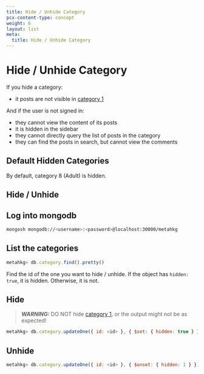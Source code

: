 ```yaml
---
title: Hide / Unhide Category
pcx-content-type: concept
weight: 6
layout: list
meta:
  title: Hide / Unhide Category
---
```


# Hide / Unhide Category

If you hide a category:

- it posts are not visible in [category 1](../category1)

And if the user is not signed in:

- they cannot view the content of its posts
- it is hidden in the sidebar
- they cannot directly query the list of posts in the category
- they can find the posts in search, but cannot view the comments

## Default Hidden Categories

By default, category 8 (Adult) is hidden.

## Hide / Unhide

## Log into mongodb

```bash
mongosh mongodb://<username>:<password>@localhost:30000/metahkg
```

## List the categories

```javascript
metahkg> db.category.find().pretty()
```

Find the id of the one you want to hide / unhide.
If the object has `hidden: true`, it is hidden.
Otherwise, it is not.

## Hide

> **_WARNING:_** DO NOT hide [category 1](../category1), or the output might not be as expected!

```javascript
metahkg> db.category.updateOne({ id: <id> }, { $set: { hidden: true } })
```

## Unhide

```javascript
metahkg> db.category.updateOne({ id: <id> }, { $unset: { hidden: 1 } })
```
